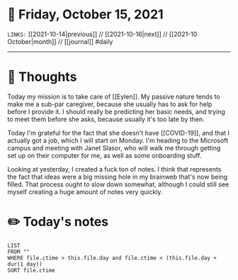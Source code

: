 # 📅 Friday, October 15, 2021
`LINKS:` [[2021-10-14|previous]] // [[2021-10-16|next]] // [[2021-10 October|month]] // [[journal]] 
#daily

---
# 💭 Thoughts
Today my mission is to take care of [[Eylen]]. My passive nature tends to make me a sub-par caregiver, because she usually has to ask for help before I provide it. I should really be predicting her basic needs, and trying to meet them before she asks, because usually it's too late by then. 

Today I'm grateful for the fact that she doesn't have [[COVID-19]], and that I actually got a job, which I will start on Monday. I'm heading to the Microsoft campus and meeting with Janet Slasor, who will walk me through getting set up on their computer for me, as well as some onboarding stuff. 

Looking at yesterday, I created a fuck ton of notes. I think that represents the fact that ideas were a big missing hole in my brainweb that's now being filled. That process ought to slow down somewhat, although I could still see myself creating a huge amount of notes very quickly. 

# ✏️ Today's notes
```dataview
LIST 
FROM ""
WHERE file.ctime > this.file.day and file.ctime < (this.file.day + dur(1 day))
SORT file.ctime
```
